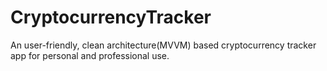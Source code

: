 # CryptocurrencyTracker
An user-friendly, clean architecture(MVVM) based cryptocurrency tracker app for personal and professional use.
